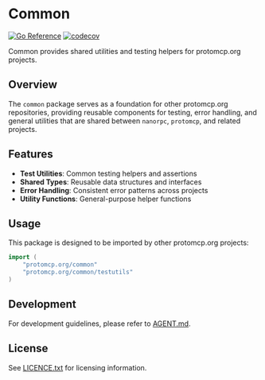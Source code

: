 # Common

[![Go Reference][godoc-badge]][godoc-link]
[![codecov][codecov-badge]][codecov-link]

Common provides shared utilities and testing helpers for protomcp.org projects.

## Overview

The `common` package serves as a foundation for other protomcp.org repositories,
providing reusable components for testing, error handling, and general utilities
that are shared between `nanorpc`, `protomcp`, and related projects.

## Features

- **Test Utilities**: Common testing helpers and assertions
- **Shared Types**: Reusable data structures and interfaces
- **Error Handling**: Consistent error patterns across projects
- **Utility Functions**: General-purpose helper functions

## Usage

This package is designed to be imported by other protomcp.org projects:

```go
import (
    "protomcp.org/common"
    "protomcp.org/common/testutils"
)
```

## Development

For development guidelines, please refer to [AGENT.md](AGENT.md).

## License

See [LICENCE.txt](LICENCE.txt) for licensing information.

[godoc-badge]: https://pkg.go.dev/badge/protomcp.org/common.svg
[godoc-link]: https://pkg.go.dev/protomcp.org/common
[codecov-badge]: https://codecov.io/gh/protomcp/common/graph/badge.svg
[codecov-link]: https://codecov.io/gh/protomcp/common
